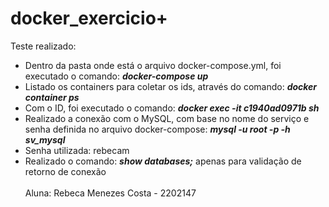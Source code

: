 # docker_exercicio+
Teste realizado:
 - Dentro da pasta onde está o arquivo docker-compose.yml, foi executado o comando: <b><i>docker-compose up</i></b><br>
 - Listado os containers para coletar os ids, através do comando: <b><i>docker container ps</i></b><br>
 - Com o ID, foi executado o comando: <b><i>docker exec -it c1940ad0971b sh</i></b><br>
 - Realizado a conexão com o MySQL, com base no nome do serviço e senha definida no arquivo docker-compose: <b><i>mysql -u root -p -h sv_mysql<br></i></b>
 - Senha utilizada: rebecam <br>
 - Realizado o comando: <b><i>show databases;</i></b> apenas para validação de retorno de conexão
<br><br>
Aluna: Rebeca Menezes Costa - 2202147
<br><br>
